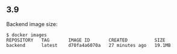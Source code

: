 ##  3.9
Backend image size:
```
$ docker images
REPOSITORY   TAG       IMAGE ID       CREATED          SIZE
backend      latest    d70fa4a6070a   27 minutes ago   19.1MB
```
